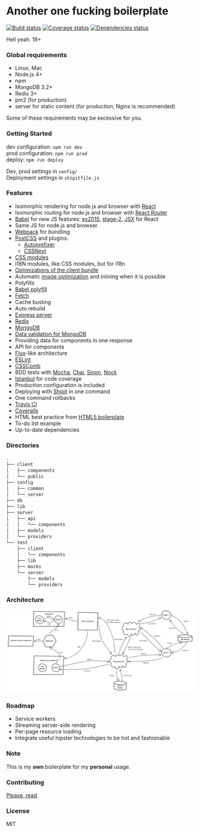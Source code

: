 Another one fucking boilerplate
===============================

[![Build status](https://img.shields.io/travis/VodkaBears/another-one-fucking-boilerplate.svg?style=flat-square)](https://travis-ci.org/VodkaBears/another-one-fucking-boilerplate)
[![Coverage status](https://img.shields.io/coveralls/VodkaBears/another-one-fucking-boilerplate.svg?style=flat-square)](https://coveralls.io/github/VodkaBears/another-one-fucking-boilerplate)
[![Dependencies status](https://img.shields.io/david/dev/VodkaBears/another-one-fucking-boilerplate.svg?style=flat-square)](https://david-dm.org/VodkaBears/another-one-fucking-boilerplate#info=devDependencies)

Hell yeah. 18+

### Global requirements

* Linux, Mac
* Node.js 4+
* npm
* MongoDB 3.2+
* Redis 3+
* pm2 (for production)
* server for static content (for production, Nginx is recommended)

Some of these requirements may be excessive for you.

### Getting Started

dev configuration: `npm run dev`  
prod configuration: `npm run prod`  
deploy: `npm run deploy`


Dev, prod settings in `config/`  
Deployment settings in `shipitfile.js`  

### Features

* Isomorphic rendering for node.js and browser with [React](https://github.com/facebook/react)
* Isomorphic routing for node.js and browser with [React Router](https://github.com/reactjs/react-router)
* [Babel](https://babeljs.io/) for new JS features: [es2015](https://babeljs.io/docs/plugins/preset-es2015/), [stage-2](http://babeljs.io/docs/plugins/preset-stage-2/), [JSX](https://babeljs.io/docs/plugins/preset-react/) for React
* Same JS for node.js and browser.
* [Webpack](https://webpack.github.io/) for bundling
* [PostCSS](https://github.com/postcss/postcss) and plugins:
  * [Autoprefixer](https://github.com/postcss/autoprefixer)
  * [CSSNext](https://github.com/MoOx/postcss-cssnext)
* [CSS modules](https://github.com/css-modules/css-modules)
* I18N modules, like CSS modules, but for i18n
* [Optimizations of the client bundle](https://github.com/webpack/docs/wiki/optimization)
* Automatic [image optimization](https://github.com/tcoopman/image-webpack-loader) and inlining when it is possible
* Polyfills
 * [Babel polyfill](https://babeljs.io/docs/usage/polyfill/)
 * [Fetch](https://github.com/github/fetch)
* Cache busting
* Auto rebuild
* [Express server](https://github.com/expressjs/express/)
* [Redis](https://github.com/antirez/redis)
* [MongoDB](https://www.mongodb.org/)
* [Data validation for MongoDB](https://docs.mongodb.org/manual/core/document-validation/)
* Providing data for components in one response
* API for components
* [Flux](https://facebook.github.io/flux/)-like architecture
* [ESLint](https://github.com/eslint/eslint)
* [CSSComb](http://csscomb.com/)
* BDD tests with [Mocha](https://github.com/mochajs/mocha), [Chai](http://chaijs.com/api/bdd/), [Sinon](https://github.com/sinonjs/sinon), [Nock](https://github.com/pgte/nock)
* [Istanbul](https://github.com/gotwarlost/istanbul) for code coverage
* Production configuration is included
* Deploying with [Shipit](https://github.com/shipitjs/shipit) in one command
* One command rollbacks
* [Travis CI](https://travis-ci.org/)
* [Coveralls](https://coveralls.io/)
* HTML best practice from [HTML5 boilerplate](https://github.com/h5bp/html5-boilerplate)
* To-do list example
* Up-to-date dependencies

### Directories

```
.
├── client
│   ├── components
│   └── public
├── config
│   ├── common
│   └── server
├── db
├── lib
├── server
│   ├── api
│   │   └── components
│   ├── models
│   └── providers
└── test
    ├── client
    │   └── components
    ├── lib
    ├── mocks
    └── server
        ├── models
        └── providers
```

### Architecture

![Architecture](https://raw.githubusercontent.com/VodkaBears/vodkabears.github.com/master/aofb.png)

### Roadmap

* Service workers
* Streaming server-side rendering
* Per-page resource loading
* Integrate useful hipster technologies to be hot and fashionable

### Note

This is my **own** boilerplate for my **personal** usage.

### Contributing

[Please, read](https://github.com/VodkaBears/another-one-fucking-boilerplate/blob/master/CONTRIBUTING.md).

### License

MIT
